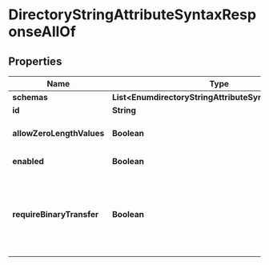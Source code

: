 

# DirectoryStringAttributeSyntaxResponseAllOf


## Properties

| Name | Type | Description | Notes |
|------------ | ------------- | ------------- | -------------|
|**schemas** | **List&lt;EnumdirectoryStringAttributeSyntaxSchemaUrn&gt;** |  |  [optional] |
|**id** | **String** | Name of the Attribute Syntax |  [optional] |
|**allowZeroLengthValues** | **Boolean** | Indicates whether zero-length (that is, an empty string) values are allowed. |  [optional] |
|**enabled** | **Boolean** | Indicates whether the Attribute Syntax is enabled. |  [optional] |
|**requireBinaryTransfer** | **Boolean** | Indicates whether values of this attribute are required to have a \&quot;binary\&quot; transfer option as described in RFC 4522. Attributes with this syntax will generally be referenced with names including \&quot;;binary\&quot; (e.g., \&quot;userCertificate;binary\&quot;). |  [optional] |



